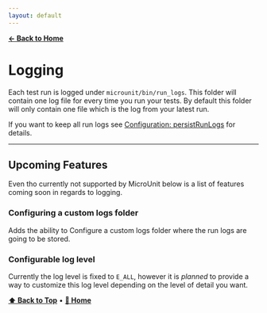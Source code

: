 ```yaml
---
layout: default
---
```


**[← Back to Home](index.md)**

# Logging

Each test run is logged under `microunit/bin/run_logs`. This folder will contain one log file for every time you run your tests. By default this folder will only contain one file which is the log from your latest run.

If you want to keep all run logs see [Configuration: persistRunLogs](configuration.md#persistrunlogs) for details.

---

## Upcoming Features

Even tho currently not supported by MicroUnit below is a list of features coming soon in regards to logging.

### Configuring a custom logs folder

Adds the ability to Configure a custom logs folder where the run logs are going to be stored.

### Configurable log level

Currently the log level is fixed to `E_ALL`, however it is _planned_ to provide a way to customize this log level depending on the level of detail you want.

**[⬆ Back to Top](#)** • **[📘 Home](index.md)**
